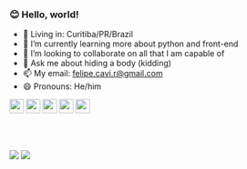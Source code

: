 ### 😊 Hello, world!

- 🏡 Living in: Curitiba/PR/Brazil
- 🌱 I’m currently learning more about python and front-end
- 👯 I’m looking to collaborate on all that I am capable of
- 💬 Ask me about hiding a body (kidding)
- 📫 My email: felipe.cavi.r@gmail.com
- 😄 Pronouns: He/him
<div>
  <img src="https://img.shields.io/badge/Python-3776AB?style=for-the-badge&logo=python&logoColor=white" alt="" height="25">
  <img src="https://img.shields.io/badge/HTML-239120?style=for-the-badge&logo=html5&logoColor=white" alt="" height="25">
  <img src="https://img.shields.io/badge/CSS-239120?&style=for-the-badge&logo=css3&logoColor=white" alt="" height="25">
  <img src="https://img.shields.io/badge/PHP-777BB4?style=for-the-badge&logo=php&logoColor=white" alt="" height="25">
  <img src="https://img.shields.io/badge/MySQL-00000F?style=for-the-badge&logo=mysql&logoColor=white" alt="" height="25">
</div>

<br><br>

<div> 
  <a href = "mailto:felipe.cavi.r@gmail.com"><img src="https://img.shields.io/badge/-Gmail-%23333?style=for-the-badge&logo=gmail&logoColor=white" target="_blank"></a>
  <a href="https://www.linkedin.com/in/felipe-cavichiolo-rodrigues-51baa026b" target="_blank"><img src="https://img.shields.io/badge/-LinkedIn-%230077B5?style=for-the-badge&logo=linkedin&logoColor=white" target="_blank"></a> 
  
</div>
